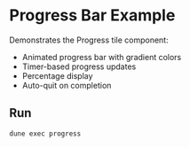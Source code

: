 # Progress Bar Example

Demonstrates the Progress tile component:
- Animated progress bar with gradient colors
- Timer-based progress updates
- Percentage display
- Auto-quit on completion

## Run

```bash
dune exec progress
```
